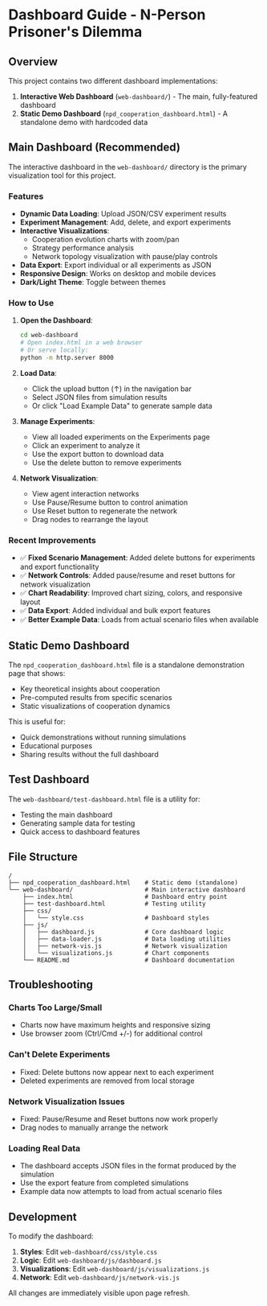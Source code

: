 # Dashboard Guide - N-Person Prisoner's Dilemma

## Overview

This project contains two different dashboard implementations:

1. **Interactive Web Dashboard** (`web-dashboard/`) - The main, fully-featured dashboard
2. **Static Demo Dashboard** (`npd_cooperation_dashboard.html`) - A standalone demo with hardcoded data

## Main Dashboard (Recommended)

The interactive dashboard in the `web-dashboard/` directory is the primary visualization tool for this project.

### Features
- **Dynamic Data Loading**: Upload JSON/CSV experiment results
- **Experiment Management**: Add, delete, and export experiments
- **Interactive Visualizations**: 
  - Cooperation evolution charts with zoom/pan
  - Strategy performance analysis
  - Network topology visualization with pause/play controls
- **Data Export**: Export individual or all experiments as JSON
- **Responsive Design**: Works on desktop and mobile devices
- **Dark/Light Theme**: Toggle between themes

### How to Use

1. **Open the Dashboard**:
   ```bash
   cd web-dashboard
   # Open index.html in a web browser
   # Or serve locally:
   python -m http.server 8000
   ```

2. **Load Data**:
   - Click the upload button (↑) in the navigation bar
   - Select JSON files from simulation results
   - Or click "Load Example Data" to generate sample data

3. **Manage Experiments**:
   - View all loaded experiments on the Experiments page
   - Click an experiment to analyze it
   - Use the export button to download data
   - Use the delete button to remove experiments

4. **Network Visualization**:
   - View agent interaction networks
   - Use Pause/Resume button to control animation
   - Use Reset button to regenerate the network
   - Drag nodes to rearrange the layout

### Recent Improvements

- ✅ **Fixed Scenario Management**: Added delete buttons for experiments and export functionality
- ✅ **Network Controls**: Added pause/resume and reset buttons for network visualization
- ✅ **Chart Readability**: Improved chart sizing, colors, and responsive layout
- ✅ **Data Export**: Added individual and bulk export features
- ✅ **Better Example Data**: Loads from actual scenario files when available

## Static Demo Dashboard

The `npd_cooperation_dashboard.html` file is a standalone demonstration page that shows:
- Key theoretical insights about cooperation
- Pre-computed results from specific scenarios
- Static visualizations of cooperation dynamics

This is useful for:
- Quick demonstrations without running simulations
- Educational purposes
- Sharing results without the full dashboard

## Test Dashboard

The `web-dashboard/test-dashboard.html` file is a utility for:
- Testing the main dashboard
- Generating sample data for testing
- Quick access to dashboard features

## File Structure

```
/
├── npd_cooperation_dashboard.html    # Static demo (standalone)
└── web-dashboard/                    # Main interactive dashboard
    ├── index.html                    # Dashboard entry point
    ├── test-dashboard.html           # Testing utility
    ├── css/
    │   └── style.css                 # Dashboard styles
    ├── js/
    │   ├── dashboard.js              # Core dashboard logic
    │   ├── data-loader.js            # Data loading utilities
    │   ├── network-vis.js            # Network visualization
    │   └── visualizations.js         # Chart components
    └── README.md                     # Dashboard documentation
```

## Troubleshooting

### Charts Too Large/Small
- Charts now have maximum heights and responsive sizing
- Use browser zoom (Ctrl/Cmd +/-) for additional control

### Can't Delete Experiments
- Fixed: Delete buttons now appear next to each experiment
- Deleted experiments are removed from local storage

### Network Visualization Issues
- Fixed: Pause/Resume and Reset buttons now work properly
- Drag nodes to manually arrange the network

### Loading Real Data
- The dashboard accepts JSON files in the format produced by the simulation
- Use the export feature from completed simulations
- Example data now attempts to load from actual scenario files

## Development

To modify the dashboard:

1. **Styles**: Edit `web-dashboard/css/style.css`
2. **Logic**: Edit `web-dashboard/js/dashboard.js`
3. **Visualizations**: Edit `web-dashboard/js/visualizations.js`
4. **Network**: Edit `web-dashboard/js/network-vis.js`

All changes are immediately visible upon page refresh.
